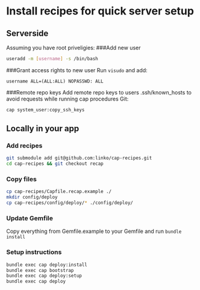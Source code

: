 # Install recipes for quick server setup

## Serverside
Assuming you have root priveligies:
###Add new user
```bash
useradd -m [username] -s /bin/bash
```
###Grant access rights to new user 
Run `visudo` and add:
```
username ALL=(ALL:ALL) NOPASSWD: ALL
```
###Remote repo keys 
Add remote repo keys to users .ssh/known_hosts to avoid requests while running cap procedures
Git:
```bash
cap system_user:copy_ssh_keys
```

## Locally in your app
### Add recipes
```bash
git submodule add git@github.com:linko/cap-recipes.git
cd cap-recipes && git checkout recap
```

### Copy files
```bash
cp cap-recipes/Capfile.recap.example ./
mkdir config/deploy
cp cap-recipes/config/deploy/* ./config/deploy/
```

### Update Gemfile
Copy everything from Gemfile.example to your Gemfile and run `bundle install`

### Setup instructions

```bash
bundle exec cap deploy:install
bundle exec cap bootstrap
bundle exec cap deploy:setup
bundle exec cap deploy
```
